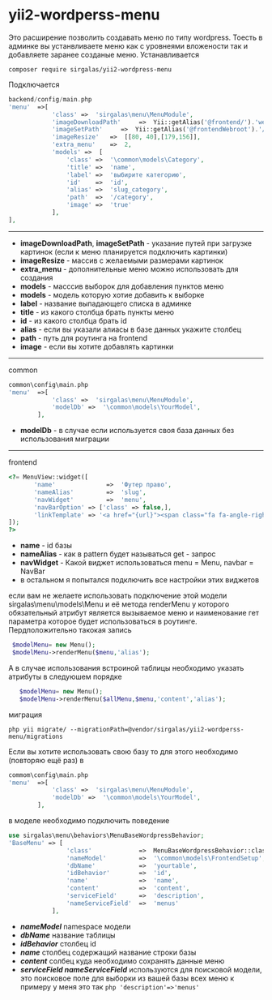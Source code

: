 # yii2-wordperss-menu
Это расширение позволить создавать  меню по типу wordpress. Тоесть в админке вы устанвливаете меню как с уровнеями вложености 
так и добавляете заранее созданые меню.
Устанавливается
```
composer require sirgalas/yii2-wordpress-menu
```
Подключается
```php
backend/config/main.php 
'menu'  =>[
            'class' =>  'sirgalas\menu\MenuModule',
            'imageDownloadPath'     =>  Yii::getAlias('@frontend/').'web/image/menu/',
            'imageSetPath'     =>  Yii::getAlias('@frontendWebroot').'/image/menu/',
            'imageResize'   =>  [[80, 40],[179,156]],
            'extra_menu'    =>  2,
            'models' =>  [
                'class' =>  '\common\models\Category',
                'title' =>  'name',
                'label' =>  'выбирите категорию',
                'id'    =>  'id',
                'alias' =>  'slug_category',
                'path'  =>  '/category',
                'image' =>  'true'
            ],
],
```
---
+ **imageDownloadPath**, **imageSetPath** - указание путей при загрузке картинок (если к меню планируется подключить картинки)
+ **imageResize** - массив с желаемыми размерами картинок
+ **extra_menu** - дополнительные меню можно использовать для создания
+ **models** - масссив выборок для добавления пунктов меню
+ **models** - модель которую хотие добавить к выборке
+ **label** - название выпадающего списка в админке
+ **title** - из какого столбца брать пункты меню
+ **id** - из какого столбца брать id
+ **alias** - если вы указали алиасы в базе данных укажите столбец
+ **path** - путь для роутинга на frontend
+ **image** - если вы хотите добавлять картинки

---
common
``` php
common\config\main.php
'menu'  =>[
            'class' =>  'sirgalas\menu\MenuModule',
            'modelDb' =>  '\common\models\YourModel',
        ],
```
+ **modelDb** - в случае если используется своя база данных  без использования миграции

---
frontend
```php
<?= MenuView::widget([
       'name'              =>  'Футер право',
       'nameAlias'         =>  'slug',
       'navWidget'         =>  'menu',
       'navBarOption' => ['class' => false,],
       'linkTemplate' => '<a href="{url}"><span class="fa fa-angle-right"></span>{label}</a>',
]);
?>
```
+ **name** - id базы
+ **nameAlias** - как в pattern будет называться get - запрос
+ **navWidget** - Какой виджет использоваться menu = Menu, navbar = NavBar
+ в остальном я попытался подключить все настройки этих виджетов

если вам не желаете использовать подключение этой модели sirgalas\menu\models\Menu
 и её метода renderMenu у которого обязательный атрибут является вызываемое меню и наименование гет параметра которое будет использоваться в роутинге.
 Пердположительно такокая запись
 ```php
  $modelMenu= new Menu();
  $modelMenu->renderMenu($menu,'alias');
  ```
 А в случае использования встроиной таблицы необходимо указать атрибуты в следуюшем порядке
 ```php
    $modelMenu= new Menu();
    $modelMenu->renderMenu($allMenu,$menu,'content','alias');
 ```


миграция
```
php yii migrate/ --migrationPath=@vendor/sirgalas/yii2-wordperss-menu/migrations
```


Если вы хотите использовать свою базу то для этого необходимо (повторяю ещё раз)  в
```php
commom\config\main.php
'menu'  =>[
            'class' =>  'sirgalas\menu\MenuModule',
            'modelDb' =>  '\common\models\YourModel',
        ],
```
в моделе необходимо подключить поведение
```php
use sirgalas\menu\behaviors\MenuBaseWordpressBehavior;
'BaseMenu' => [
                'class'             =>  MenuBaseWordpressBehavior::className(),
                'nameModel'         =>  '\common\models\FrontendSetup',
                'dbName'            =>  'yourtable',
                'idBehavior'        =>  'id',
                'name'              =>  'name',
                'content'           =>  'content',
                'serviceField'      =>  'description',
                'nameServiceField'  =>  'menus'
            ],
```
+ ***nameModel*** namespace модели
+ ***dbName*** название таблицы
+ ***idBehavior*** столбец id
+ ***name*** столбец содержащий название строки базы
+ ***content*** солбец куда необходимо сохранять данные меню
+ ***serviceField nameServiceField*** используются для поисковой модели, это поисковое поле для выборки из вашей базы всех меню
к примеру у меня это так
```php 'description'=>'menus'```